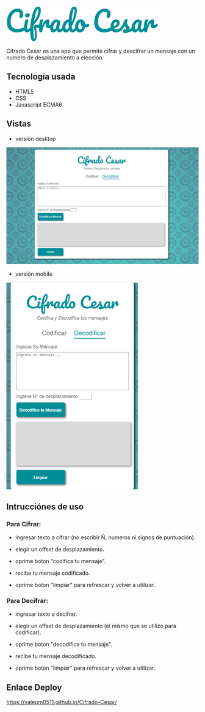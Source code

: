![titulo](src/tituloReadme.png)

Cifrado Cesar es una app que permite cifrar y descifrar un mensaje con un numero de desplazamiento a elección.

## Tecnología usada

* HTML5
* CSS
* Javascript ECMA6

## Vistas

* versión desktop

![titulo](src/vistaDesktop.jpg)

* versión mobile

![titulo](src/vistaMobile.jpg)


## Intrucciónes de uso

### Para Cifrar:

* ingresar texto a cifrar (no escribir Ñ, numeros ni signos de puntuación).

* elegir un offset de desplazamiento.

* oprime boton "codifica tu mensaje".

* recibe tu mensaje codificado.

* oprime boton "limpiar" para refrescar y volver a utilizar.


### Para Decifrar:

* ingresar texto a decifrar.

* elegir un offset de desplazamiento (el mismo que se utilizo para codificar).

* oprime boton "decodifica tu mensaje".

* recibe tu mensaje decodificado.

* oprime boton "limpiar" para refrescar y volver a utilizar.

## Enlace Deploy

https://valepm0511.github.io/Cifrado-Cesar/





